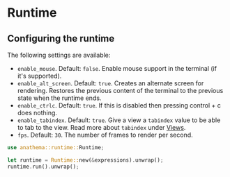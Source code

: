 # Runtime

## Configuring the runtime

The following settings are available:

* `enable_mouse`. Default: `false`. Enable mouse support in the terminal (if
  it's supported).
* `enable_alt_screen`. Default: `true`. Creates an alternate screen for rendering.
  Restores the previous content of the terminal to the previous state when the
  runtime ends.
* `enable_ctrlc`. Default: `true`. If this is disabled then pressing control + c
  does nothing.
* `enable_tabindex`. Default: `true`. Give a view a `tabindex` value to be able
  to tab to the view. Read more about `tabindex` under [Views](./views.md).
* `fps`. Default: `30`. The number of frames to render per second.


```rust
use anathema::runtime::Runtime;

let runtime = Runtime::new(&expressions).unwrap();
runtime.run().unwrap();
```
